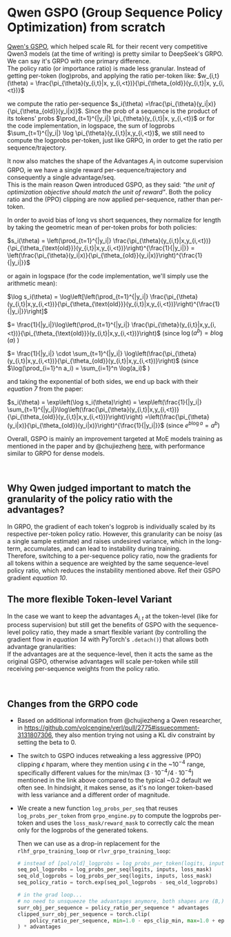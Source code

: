 # Qwen GSPO (Group Sequence Policy Optimization) from scratch

[Qwen's GSPO](https://www.arxiv.org/abs/2507.18071), which helped scale RL for their recent very competitive Qwen3
models (at the time of writing) is pretty similar to DeepSeek's GRPO. We can say it's GRPO with one primary difference.  
The policy ratio (or importance ratio) is made less granular. Instead of getting per-token (log)probs, and applying the
ratio per-token like:
$w_{i,t}(\theta) = \frac{\pi_{\theta}(y_{i,t}|x, y_{i,<t})}{\pi_{\theta_{old}}(y_{i,t}|x, y_{i,<t})}$

we compute the ratio per-sequence $s_i(\theta) =\frac{\pi_{\theta}(y_i|x)}{\pi_{\theta_{old}}(y_i|x)}$. Since the prob
of a sequence is the product of its tokens' probs $\prod_{t=1}^{|y_i|} \pi_{\theta}(y_{i,t}|x, y_{i,<t})$ or
for the code implementation, in logspace, the sum of logprobs $\sum_{t=1}^{|y_i|} \log \pi_{\theta}(y_{i,t}|x,y_{i,<t})$,
we still need to compute the logprobs per-token, just like GRPO, in order to get the ratio per
sequence/trajectory.

It now also matches the shape of the Advantages $A_i$ in outcome supervision GRPO, ie we have a single reward
per-sequence/trajectory and consequently a single advantage/seq.  
This is the main reason Qwen introduced GSPO, as they said: *"the unit of optimization objective should match
the unit of reward"*. Both the policy ratio and the (PPO) clipping are now applied per-sequence, rather than per-token.

In order to avoid bias of long vs short sequences, they normalize for length by taking the geometric mean of per-token
probs for both policies:

$s_i(\theta) = \left(\prod_{t=1}^{|y_i|}
\frac{\pi_{\theta}(y_{i,t}|x,y_{i,<t})}{\pi_{\theta_{\text{old}}}(y_{i,t}|x,y_{i,<t})}\right)^{\frac{1}{|y_i|}} =
\left(\frac{\pi_{\theta}(y_i|x)}{\pi_{\theta_{old}}(y_i|x)}\right)^{\frac{1}{|y_i|}}$

or again in logspace (for the code implementation, we'll simply use the arithmetic mean):

$\log s_i(\theta) = \log\left[\left(\prod_{t=1}^{|y_i|}
\frac{\pi_{\theta}(y_{i,t}|x,y_{i,<t})}{\pi_{\theta_{\text{old}}}(y_{i,t}|x,y_{i,<t})}\right)^{\frac{1}{|y_i|}}\right]$

$= \frac{1}{|y_i|}\log\left(\prod_{t=1}^{|y_i|}
\frac{\pi_{\theta}(y_{i,t}|x,y_{i,<t})}{\pi_{\theta_{\text{old}}}(y_{i,t}|x,y_{i,<t})}\right)$ (since $\log(a^b) = b
\log (a)$ )

$= \frac{1}{|y_i|} \cdot \sum_{t=1}^{|y_i|}
\log\left(\frac{\pi_{\theta}(y_{i,t}|x,y_{i,<t})}{\pi_{\theta_{old}}(y_{i,t}|x,y_{i,<t})}\right)$ (since
$\log(\prod_{i=1}^n a_i) = \sum_{i=1}^n \log(a_i)$ )

and taking the exponential of both sides, we end up back with their *equation 7* from the paper:

$s_i(\theta) = \exp\left(\log s_i(\theta)\right) = \exp\left(\frac{1}{|y_i|}
\sum_{t=1}^{|y_i|}\log\left(\frac{\pi_{\theta}(y_{i,t}|x,y_{i,<t})}{\pi_{\theta_{old}}(y_{i,t}|x,y_{i,<t})}\right)\right)
=\left(\frac{\pi_{\theta}(y_i|x)}{\pi_{\theta_{old}}(y_i|x)}\right)^{\frac{1}{|y_i|}}$ (since $e^{b \log a}= a^b$)

Overall, GSPO is mainly an improvement targeted at MoE models training as mentioned in the paper and by @chujiezheng
[here](https://github.com/volcengine/verl/pull/2775#issuecomment-3134375131), with performance similar to GRPO for
dense models.

&nbsp;

## Why Qwen judged important to match the granularity of the policy ratio with the advantages?

In GRPO, the gradient of each token's logprob is individually scaled by its respective per-token policy ratio. However,
this granularity can be noisy (as a single sample estimate) and raises undesired variance, which in the long-term,
accumulates, and can lead to instability during training.  
Therefore, switching to a per-sequence policy ratio, now the gradients for all tokens within a sequence are weighted by
the same sequence-level policy ratio, which reduces the instability mentioned above. Ref their GSPO gradient *equation
10*.

## The more flexible Token-level Variant

In the case we want to keep the advantages $A_{i,t}$ at the token-level (like for process supervision) but still get
the benefits of GSPO with the sequence-level policy ratio, they made a smart flexible variant (by controlling the
gradient flow in *equation 14* with PyTorch's `.detach()`) that allows both advantage granularities:  
If the advantages are at the sequence-level, then it acts the same as the original GSPO, otherwise advantages will scale
per-token while still receiving per-sequence weights from the policy ratio.

&nbsp;

## Changes from the GRPO code

- Based on additional information from @chujiezheng a Qwen researcher, in
  https://github.com/volcengine/verl/pull/2775#issuecomment-3131807306, they also mention trying not using a KL div
  constraint by setting the beta to 0.

- The switch to GSPO induces retweaking a less aggressive (PPO) clipping $\epsilon$ hparam, where they mention using
$\epsilon$ in the ~$10^{-4}$ range, specifically different values for the min/max ($3 \cdot 10^{-4}$/$4 \cdot 10^{-4}$)
mentioned in the link above compared to the typical ~0.2 default we often see. In hindsight, it makes sense,
as it's no longer token-based with less variance and a different order of magnitude.

- We create a new function `log_probs_per_seq` that reuses `log_probs_per_token` from `grpo_engine.py` to compute the
  logprobs per-token and uses the `loss_mask/reward_mask` to correctly calc the mean only for the logprobs of the
  generated tokens.

    Then we can use as a drop-in replacement for the `rlhf_grpo_training_loop` or `rlvr_grpo_training_loop`:

    ```python
    # instead of [pol/old]_logprobs = log_probs_per_token(logits, inputs, loss_mask)
    seq_pol_logprobs = log_probs_per_seq(logits, inputs, loss_mask)
    seq_old_logprobs = log_probs_per_seq(logits, inputs, loss_mask)
    seq_policy_ratio = torch.exp(seq_pol_logprobs - seq_old_logprobs)
    
    # in the grad loop...
    # no need to unsqueeze the advantages anymore, both shapes are (B,)
    surr_obj_per_sequence = policy_ratio_per_sequence * advantages
    clipped_surr_obj_per_sequence = torch.clip(
        policy_ratio_per_sequence, min=1.0 - eps_clip_min, max=1.0 + eps_clip_max
    ) * advantages
    ```